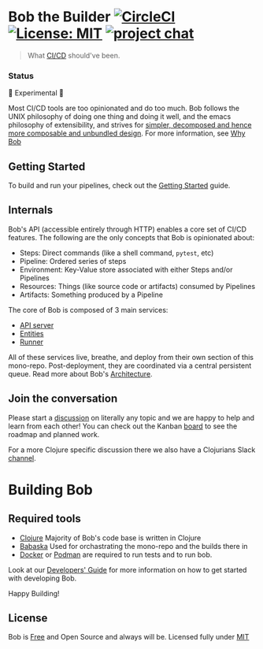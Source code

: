 # Bob the Builder [![CircleCI](https://circleci.com/gh/bob-cd/bob/tree/main.svg?style=svg)](https://circleci.com/gh/bob-cd/bob/tree/main) [![License: MIT](https://img.shields.io/badge/license-MIT-blue.svg)](https://opensource.org/licenses/MIT) [![project chat](https://img.shields.io/badge/slack-join_chat-brightgreen.svg)](https://clojurians.slack.com/messages/CPBAYJJF6)

> What [CI/CD](https://en.wikipedia.org/wiki/CI/CD) should've been.

### Status
🚧 Experimental 🚧

Most CI/CD tools are too opinionated and do too much. Bob follows the UNIX philosophy of doing one thing and doing it well, and the emacs philosophy of extensibility, and strives for [simpler, decomposed and hence more composable and unbundled design](https://www.youtube.com/watch?v=MCZ3YgeEUPg). For more information, see [Why Bob](https://bob-cd.github.io/pages/why-bob.html)

## Getting Started
To build and run your pipelines, check out the [Getting Started](https://bob-cd.github.io/pages/getting-started.html) guide.

## Internals

Bob's API (accessible entirely through HTTP) enables a core set of CI/CD features. The following are the only concepts that Bob is opinionated about:
  - Steps: Direct commands (like a shell command, `pytest`, etc)
  - Pipeline: Ordered series of steps
  - Environment: Key-Value store associated with either Steps and/or Pipelines
  - Resources: Things (like source code or artifacts) consumed by Pipelines
  - Artifacts: Something produced by a Pipeline

The core of Bob is composed of 3 main services:
- [API server](/apiserver)
- [Entities](/entities)
- [Runner](/runner)

All of these services live, breathe, and deploy from their own section of this mono-repo. Post-deployment, they are coordinated via a central persistent queue. Read more about Bob's [Architecture](https://bob-cd.github.io/pages/architecture.html).

## Join the conversation
Please start a [discussion](https://github.com/bob-cd/bob/discussions) on literally any topic and we are happy to help and learn from each other! You can check out the Kanban [board](https://github.com/bob-cd/bob/projects/1) to see the roadmap and planned work.

For a more Clojure specific discussion there we also have a Clojurians Slack [channel](https://clojurians.slack.com/messages/CPBAYJJF6).

# Building Bob

## Required tools

* [Clojure](https://clojure.org/guides/install_clojure) Majority of Bob's code base is written in Clojure
* [Babaska](https://github.com/babashka/babashka#installation) Used for orchastrating the mono-repo and the builds there in 
* [Docker](https://docs.docker.com/get-docker/) or [Podman](https://podman.io/getting-started/installation) are required to run tests and to run bob. 

Look at our [Developers' Guide]() for more information on how to get started with developing Bob. 

Happy Building!

## License
Bob is [Free](https://www.gnu.org/philosophy/free-sw.en.html) and Open Source and always will be. Licensed fully under [MIT](https://opensource.org/licenses/MIT)
